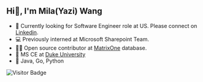 ## Hi👋, I'm Mila(Yazi) Wang

- 💼 Currently looking for Software Engineer role at US. Please connect on [Linkedin](https://www.linkedin.com/in/yazi-wang/).
- 💻 Previously interned at Microsoft Sharepoint Team.
- 👨‍💻 Open source contributor at [MatrixOne](https://github.com/matrixorigin/matrixone) database.
- 🏫 MS CE at [Duke University](https://ece.duke.edu/)
- 💾 Java, Go, Python

![Visitor Badge](https://visitor-badge.laobi.icu/badge?page_id=zizicc.visitor-badge)
